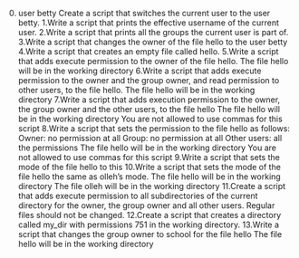 0. user betty Create a script that switches the current user to the user betty.
1.Write a script that prints the effective username of the current user.
2.Write a script that prints all the groups the current user is part of.
3.Write a script that changes the owner of the file hello to the user betty
4.Write a script that creates an empty file called hello.
5.Write a script that adds execute permission to the owner of the file hello. The file hello will be in the working directory
6.Write a script that adds execute permission to the owner and the group owner, and read permission to other users, to the file hello. The file hello will be in the working directory
7.Write a script that adds execution permission to the owner, the group owner and the other users, to the file hello The file hello will be in the working directory You are not allowed to use commas for this script
8.Write a script that sets the permission to the file hello as follows: Owner: no permission at all Group: no permission at all Other users: all the permissions The file hello will be in the working directory You are not allowed to use commas for this script
9.Write a script that sets the mode of the file hello to this
10.Write a script that sets the mode of the file hello the same as olleh’s mode. The file hello will be in the working directory The file olleh will be in the working directory
11.Create a script that adds execute permission to all subdirectories of the current directory for the owner, the group owner and all other users. Regular files should not be changed.
12.Create a script that creates a directory called my_dir with permissions 751 in the working directory.
13.Write a script that changes the group owner to school for the file hello The file hello will be in the working directory
